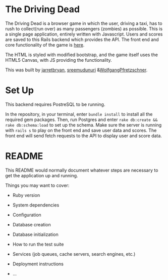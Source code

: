 # The Driving Dead

The Driving Dead is a browser game in which the user, driving a taxi, has to rush to collect(run over) as many passengers (zombies) as possible. This is a single page application, entirely written with Javascript. Users and scores are saved to this Rails backend which provides the API. The front end and core functionality of the game is [here](https://github.com/sreemudunuri/crazyLyft). 

The HTML is styled with modified bootstrap, and the game itself uses the HTML5 Canvas, with JS providing the functionality.

This was built by [jarretbryan](https://github.com/jarretbryan), [sreemudunuri](https://github.com/sreemudunuri) &[WolfgangPfretzschner](https://github.com/WolfgangPfretzschner).

# Set Up

This backend requires PostreSQL to be running. 

In the repository, in your terminal, enter ``` bundle install ``` to install all the required gem packages. Then, run Postgres and enter ```rake db:create && rake db:schema:load``` to set up the schema. Make sure the server is running with ```rails s``` to play on the front end and save user data and scores. The front end will send fetch requests to the API to display user and score data.



# README

This README would normally document whatever steps are necessary to get the
application up and running.

Things you may want to cover:

* Ruby version

* System dependencies

* Configuration

* Database creation

* Database initialization

* How to run the test suite

* Services (job queues, cache servers, search engines, etc.)

* Deployment instructions

* ...
